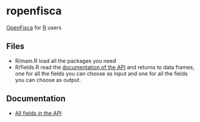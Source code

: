 ropenfisca
==========

[OpenFisca](openfisca.fr) for [R](http://cran.r-project.org/) users

## Files
* R/main.R load all the packages you need
* R/fields.R read the [documentation of the API](http://api.openfisca.fr/api/1/fields) and returns to data frames, one for all the fields you can choose as input and one for all the fields you can choose as output.

## Documentation
* [All fields in the API](http://api.openfisca.fr/api/1/fields)


